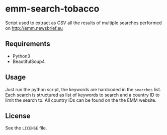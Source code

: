 # emm-search-tobacco
Script used to extract as CSV all the results of multiple searches performed on http://emm.newsbrief.eu


## Requirements
- Python3
- BeautifulSoup4

## Usage
Just run the python script, the keywords are hardcoded in the `searches` list. Each search is structured as list of keywords to search and a country ID to limit the search to. All country IDs can be found on the the EMM website.

## License
See the `LICENSE` file.